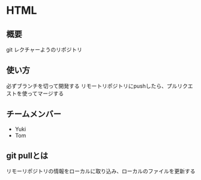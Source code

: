# HTML


## 概要
git レクチャーようのリポジトリ


## 使い方
必ずブランチを切って開発する
リモートリポジトリにpushしたら、プルリクエストを使ってマージする

## チームメンバー
* Yuki
* Tom

## git pullとは
リモーリポジトリの情報をローカルに取り込み、ローカルのファイルを更新する